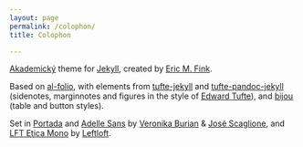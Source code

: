 ```yaml
---
layout: page
permalink: /colophon/
title: Colophon

---
```


[Akademický](https://github.com/EricMFink/akademicky) theme for [Jekyll](https://jekyllrb.com/), created by [Eric M. Fink](https://www.emfink.net).

Based on [al-folio](https://github.com/alshedivat/al-folio), with elements from [tufte-jekyll](https://github.com/clayh53/tufte-jekyll) and [tufte-pandoc-jekyll](https://github.com/jez/tufte-pandoc-jekyll) (sidenotes, marginnotes and figures in the style of [Edward Tufte](https://www.edwardtufte.com/tufte/)), and [bijou](https://github.com/andhart/bijou) (table and button styles). 

Set in [Portada](https://www.type-together.com/portada-font) and [Adelle Sans](https://www.type-together.com/adelle-sans-font) by [Veronika Burian](https://www.type-together.com/veronika-burian) & [José Scaglione](https://www.type-together.com/jose-scaglione), and [LFT Etica Mono](https://www.type-together.com/lft-etica-mono-font) by [Leftloft](https://www.type-together.com/leftloft).
